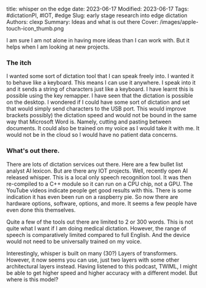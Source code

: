 title: whisper on the edge
date: 2023-06-17
Modified: 2023-06-17
Tags: #dictationPI, #IOT, #edge
Slug: early stage research into edge dictation
Authors: clexp
Summary: Ideas and what is out there
Cover: /images/apple-touch-icon_thumb.png




I am sure I am not alone in having more ideas than I can work with. But it helps when I am looking at new projects.
### The itch
I wanted some sort of dictation tool that I can speak freely into. I wanted it to behave like a keyboard. This means I can use it anywhere. I speak into it and it sends a string of characters just like a keyboard. I have learnt this is possible using the key remapper. I have seen that the dictation is possible on the desktop. I wondered if I could have some sort of dictation and set that would simply send characters to the USB port. This would improve brackets possibly) the dictation speed and would not be bound in the same way that Microsoft Word is. Namely, cutting and pasting between documents. It could also be trained on my voice as I would take it with me. It would not be in the cloud so I would have no patient data concerns.

### What's out there.
There are lots of dictation services out there. Here are a few bullet list analyst AI lexicon. But are there any IOT projects. Well, recently open AI released whisper. This is a local only speech recognition tool. It was then re-compiled to a C++ module so it can run on a CPU chip, not a GPU. The YouTube videos indicate people get good results with this. There is some indication it has even been run on a raspberry pie. So now there are hardware options, software, options, and more. It seems a few people have even done this themselves.

Quite a few of the tools out there are limited to 2 or 300 words. This is not quite what I want if I am doing medical dictation. However, the range of speech is comparatively limited compared to full English. And the device would not need to be universally trained on my voice.

Interestingly, whisper is built on many (30?) Layers of transformers. However, it now seems you can use, just two layers with some other architectural layers instead. Having listened to this podcast, TWIML, I might be able to get higher speed and higher accuracy with a different model. But where is this model?

